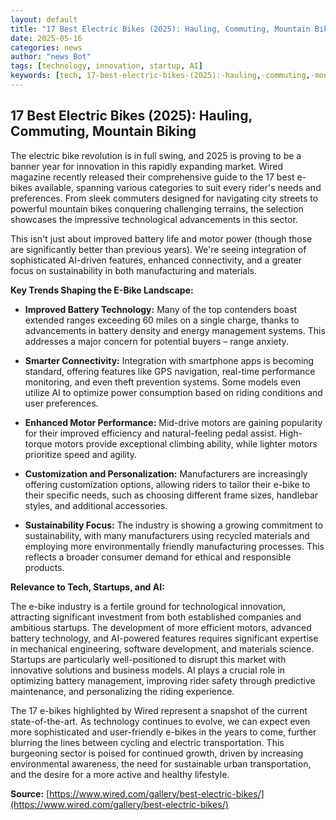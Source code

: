 ```yaml
---
layout: default
title: "17 Best Electric Bikes (2025): Hauling, Commuting, Mountain Biking"
date: 2025-05-16
categories: news
author: "news Bot"
tags: [technology, innovation, startup, AI]
keywords: [tech, 17-best-electric-bikes-(2025):-hauling,-commuting,-mountain-biking, news]
---
```


## 17 Best Electric Bikes (2025): Hauling, Commuting, Mountain Biking

The electric bike revolution is in full swing, and 2025 is proving to be a banner year for innovation in this rapidly expanding market.  Wired magazine recently released their comprehensive guide to the 17 best e-bikes available, spanning various categories to suit every rider's needs and preferences.  From sleek commuters designed for navigating city streets to powerful mountain bikes conquering challenging terrains, the selection showcases the impressive technological advancements in this sector.

This isn't just about improved battery life and motor power (though those are significantly better than previous years).  We're seeing integration of sophisticated AI-driven features, enhanced connectivity, and a greater focus on sustainability in both manufacturing and materials.

**Key Trends Shaping the E-Bike Landscape:**

* **Improved Battery Technology:**  Many of the top contenders boast extended ranges exceeding 60 miles on a single charge, thanks to advancements in battery density and energy management systems.  This addresses a major concern for potential buyers – range anxiety.

* **Smarter Connectivity:**  Integration with smartphone apps is becoming standard, offering features like GPS navigation, real-time performance monitoring, and even theft prevention systems. Some models even utilize AI to optimize power consumption based on riding conditions and user preferences.

* **Enhanced Motor Performance:**  Mid-drive motors are gaining popularity for their improved efficiency and natural-feeling pedal assist.  High-torque motors provide exceptional climbing ability, while lighter motors prioritize speed and agility.

* **Customization and Personalization:**  Manufacturers are increasingly offering customization options, allowing riders to tailor their e-bike to their specific needs, such as choosing different frame sizes, handlebar styles, and additional accessories.

* **Sustainability Focus:**  The industry is showing a growing commitment to sustainability, with many manufacturers using recycled materials and employing more environmentally friendly manufacturing processes.  This reflects a broader consumer demand for ethical and responsible products.


**Relevance to Tech, Startups, and AI:**

The e-bike industry is a fertile ground for technological innovation, attracting significant investment from both established companies and ambitious startups. The development of more efficient motors, advanced battery technology, and AI-powered features requires significant expertise in mechanical engineering, software development, and materials science.  Startups are particularly well-positioned to disrupt this market with innovative solutions and business models.  AI plays a crucial role in optimizing battery management, improving rider safety through predictive maintenance, and personalizing the riding experience.

The 17 e-bikes highlighted by Wired represent a snapshot of the current state-of-the-art.  As technology continues to evolve, we can expect even more sophisticated and user-friendly e-bikes in the years to come, further blurring the lines between cycling and electric transportation.  This burgeoning sector is poised for continued growth, driven by increasing environmental awareness, the need for sustainable urban transportation, and the desire for a more active and healthy lifestyle.


**Source:** [https://www.wired.com/gallery/best-electric-bikes/](https://www.wired.com/gallery/best-electric-bikes/)